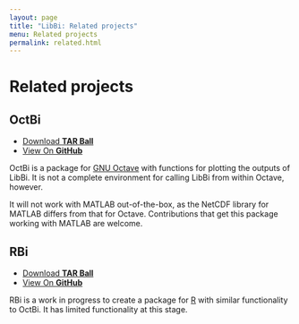 ```yaml
---
layout: page
title: "LibBi: Related projects"
menu: Related projects
permalink: related.html
---
```


Related projects
================

OctBi
-----

<ul class="buttons">
  <li><a href="https://github.com/libbi/OctBi/archive/master.tar.gz">Download <strong>TAR Ball</strong></a></li>
  <li><a href="https://github.com/libbi/OctBi">View On <strong>GitHub</strong></a></li>
</ul>

OctBi is a package for [GNU Octave](http://www.octave.org) with functions for
plotting the outputs of LibBi. It is not a complete environment for calling
LibBi from within Octave, however.

It will not work with MATLAB out-of-the-box, as the NetCDF library for MATLAB
differs from that for Octave. Contributions that get this package working with
MATLAB are welcome.

RBi
---

<ul class="buttons">
  <li><a href="https://github.com/libbi/RBi/archive/master.tar.gz">Download <strong>TAR Ball</strong></a></li>
  <li><a href="https://github.com/libbi/RBi">View On <strong>GitHub</strong></a></li>
</ul>

RBi is a work in progress to create a package for
[R](http://www.r-project.org) with similar functionality to OctBi. It has
limited functionality at this stage.
